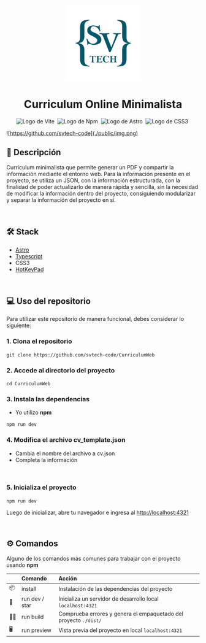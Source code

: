 <p align="center">
  <img src="./public/logo.png" alt="logo svtech" width="200">
</p>

<p align="center">
  <h1 align="center">Curriculum Online Minimalista</h1>
</p>

<div align="center">
  <img src="https://img.shields.io/badge/vite-%23646CFF.svg?logo=vite&logoColor=%23FFD62E" alt="Logo de Vite">&nbsp;
  <img src="https://img.shields.io/badge/npm-CB3837.svg?logo=npm&logoColor=white" alt="Logo de Npm">&nbsp;
  <img src="https://img.shields.io/badge/Astro-%23FF5D01.svg?logo=astro&logoColor=%23000000" alt="Logo de Astro">&nbsp;
  <img src="https://img.shields.io/badge/CSS3-1572B6.svg?logo=css3&logoColor=white" alt="Logo de CSS3">&nbsp;
</div>

![https://github.com/svtech-code](./public/img.png)

## 📑 Descripción
Curriculum minimalista que permite generar un PDF y compartir la información mediante el entorno web.
Para la información presente en el proyecto, se utiliza un JSON, con la información estructurada, con la finalidad de poder actualizarlo de manera rápida y sencilla, sin la necesidad de modificar la información dentro del proyecto, consiguiendo modularizar y separar la información del proyecto en sí.

<br>

## 🛠️ Stack
- [Astro](https://astro.build)
- [Typescript](https://www.typescriptlang.org)
- CSS3
- [HotKeyPad](https://github.com/jesubohr/hotkeypad)

<br>

## 💻 Uso del repositorio
Para utilizar este repositorio de manera funcional, debes considerar lo siguiente:

### 1. Clona el repositorio
```
git clone https://github.com/svtech-code/CurriculumWeb
```

### 2. Accede al directorio del proyecto
```
cd CurriculumWeb
```

### 3. Instala las dependencias
- Yo utilizo **npm**
```
npm run dev
```

### 4. Modifica el archivo cv_template.json
- Cambia el nombre del archivo a cv.json
- Completa la información

<br>

### 5. Inicializa el proyecto
```
npm run dev
```
Luego de inicializar, abre tu navegador e ingresa al [http://localhost:4321](http://localhost:4321)

<br>


## ⚙️ Comandos
Alguno de los comandos más comunes para trabajar con el proyecto usando **npm**

|     |Comando           | Acción                                        |
| :-- | :--------------- | :-------------------------------------------- |
| 📦  |install        | Instalación de las dependencias del proyecto |
| 🏁  |run dev / star        | Inicializa un servidor de desarrollo local `localhost:4321` |
| 👨‍💻  |run build      | Comprueba errores y genera el empaquetado del proyecto `./dist/` |
| 🖥️  |run preview       | Vista previa del proyecto en local `localhost:4321` |

